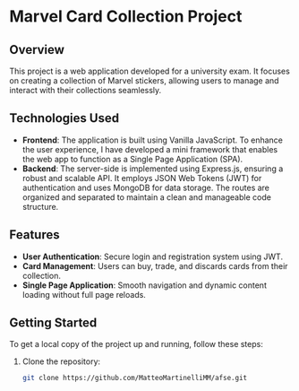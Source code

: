 # Marvel Card Collection Project

## Overview

This project is a web application developed for a university exam. It focuses on creating a collection of Marvel stickers, allowing users to manage and interact with their collections seamlessly.

## Technologies Used

- **Frontend**: The application is built using Vanilla JavaScript. To enhance the user experience, I have developed a mini framework that enables the web app to function as a Single Page Application (SPA).
- **Backend**: The server-side is implemented using Express.js, ensuring a robust and scalable API. It employs JSON Web Tokens (JWT) for authentication and uses MongoDB for data storage. The routes are organized and separated to maintain a clean and manageable code structure.

## Features

- **User Authentication**: Secure login and registration system using JWT.
- **Card Management**: Users can buy, trade, and discards cards from their collection.
- **Single Page Application**: Smooth navigation and dynamic content loading without full page reloads.

## Getting Started

To get a local copy of the project up and running, follow these steps:

1. Clone the repository:
   ```bash
   git clone https://github.com/MatteoMartinelliMM/afse.git
